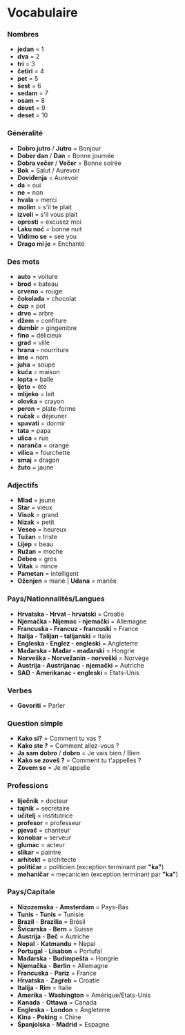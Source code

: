 # Vocabulaire

### Nombres

- **jedan** = 1
- **dva** = 2
- **tri** = 3
- **četiri** = 4
- **pet** = 5
- **šest** = 6
- **sedam** = 7
- **osam** = 8
- **devet** = 9
- **deset** = 10

### Généralité

- **Dobro jutro** / **Jutro** = Bonjour
- **Dober dan** / **Dan** = Bonne journée
- **Dobra večer** / **Večer** = Bonne soirée
- **Bok** = Salut / Aurevoir
- **Doviđenja** = Aurevoir
- **da** = oui
- **ne** = non
- **hvala** = merci
- **molim** = s'il te plait
- **izvoli** = s'il vous plait
- **oprosti** = excusez moi
- **Laku noć** = bonne nuit
- **Vidimo se** = see you
- **Drago mi je** = Enchanté

### Des mots

- **auto** = voiture
- **brod** = bateau
- **crveno** = rouge
- **čokolada** = chocolat
- **ćup** = pot
- **drvo** = arbre
- **džem** = confiture
- **đumbir** = gingembre
- **fino** = délicieux
- **grad** = ville
- **hrana** - nourriture
- **ime** = nom
- **juha** = soupe
- **kuća** = maison
- **lopta** = balle
- **ljeto** = été
- **mlijeko** = lait
- **olovka** = crayon
- **peron** = plate-forme
- **ručak** = déjeuner
- **spavati** = dormir
- **tata** = papa
- **ulica** = rue
- **naranča** = orange
- **vilica** = fourchette
- **smaj** = dragon
- **žuto** = jaune

### Adjectifs

- **Mlad** = jeune
- **Star** = vieux
- **Visok** = grand
- **Nizak** = petit
- **Veseo** = heureux
- **Tužan** = triste
- **Lijep** = beau
- **Ružan** = moche
- **Debeo** = gros
- **Vitak** = mince
- **Pametan** = intelligent
- **Oženjen** = marié | **Udana** = mariée

### Pays/Nationnalités/Langues

- **Hrvatska - Hrvat - hrvatski** = Croatie
- **Njemačka - Nijemac - njemački** = Allemagne
- **Francuska - Francuz - francuski** = France
- **Italija - Talijan - talijanski** = Italie
- **Engleska - Englez - engleski** = Angleterre
- **Mađarska - Mađar - mađarski** = Hongrie
- **Norveška - Norvežanin - norveški** = Norvège
- **Austrija - Austrijanac - njemački** = Autriche
- **SAD - Amerikanac - engleski** = Etats-Unis

### Verbes

- **Govoriti** = Parler

### Question simple 

- **Kako si?** = Comment tu vas ?
- **Kako ste ?** = Comment allez-vous ?
- **Ja sam dobro** / **dobro** = Je vais bien / Bien
- **Kako se zoveš ?** = Comment tu t'appelles ?
- **Zovem se** = Je m'appelle 

### Professions

- **liječnik** = docteur
- **tajnik** = secretaire
- **učitelj** = institutrice
- **profesor** = professeur
- **pjevač** = chanteur
- **konobar** = serveur
- **glumac** = acteur
- **slikar** = paintre
- **arhitekt** = architecte
- **političar** = politicien (exception terminant par **"ka"**)
- **mehaničar** = mecanicien (exception terminant par **"ka"**)


### Pays/Capitale

- **Nizozemska** - **Amsterdam** = Pays-Bas
- **Tunis** - **Tunis** = Tunisie
- **Brazil** - **Brazilia** = Brésil
- **Švicarska** - **Bern** = Suisse
- **Austrija** - **Beč** = Autriche
- **Nepal** - **Katmandu** = Nepal
- **Portugal** - **Lisabon** = Portufal
- **Mađarska** - **Budimpešta** = Hongrie
- **Njemačka** - **Berlin** = Allemagne
- **Francuska** - **Pariz** = France
- **Hrvatska** - **Zagreb** = Croatie
- **Italija** - **Rim** = Italie
- **Amerika** - **Washington** = Amérique/Etats-Unis
- **Kanada** - **Ottawa** = Canada
- **Engleska** - **London** = Angleterre
- **Kina** - **Peking** = Chine
- **Španjolska** - **Madrid** = Espagne

